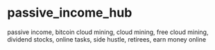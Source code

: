 # passive_income_hub
passive income, bitcoin cloud mining, cloud mining, free cloud mining, dividend stocks, online tasks, side hustle, retirees, earn money online
